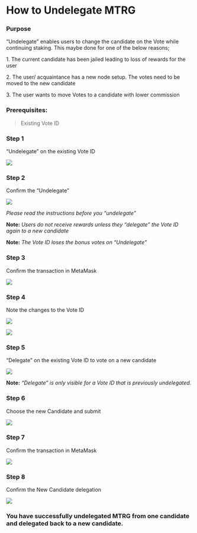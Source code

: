 # How to Undelegate MTRG

### Purpose <a href="#5819" id="5819"></a>

“Undelegate” enables users to change the candidate on the Vote while continuing staking. This maybe done for one of the below reasons;

1\. The current candidate has been jailed leading to loss of rewards for the user

2\. The user/ acquaintance has a new node setup. The votes need to be moved to the new candidate

3\. The user wants to move Votes to a candidate with lower commission

### Prerequisites: <a href="#f2b4" id="f2b4"></a>

> Existing Vote ID

### Step 1

“Undelegate” on the existing Vote ID

![](https://miro.medium.com/max/1400/1\*9JVnwgCeuHdRNtlQwKuArQ.png)

### Step 2

Confirm the “Undelegate”

![](https://miro.medium.com/max/1400/1\*nGCMPPkwrz1pkqZZQ7fcjQ.png)

_Please read the instructions before you “undelegate”_

**Note:** _Users do not receive rewards unless they “delegate” the Vote ID again to a new candidate_

**Note:** _The Vote ID loses the bonus votes on “Undelegate”_

### Step 3&#x20;

Confirm the transaction in MetaMask

![](https://miro.medium.com/max/1400/1\*IAytHUuUg4KW12sVszO4Eg.png)

### Step 4

Note the changes to the Vote ID

![](https://miro.medium.com/max/1400/1\*6NaAuY-7-hOVj5ZU5owb1g.png)

![](https://miro.medium.com/max/1400/1\*JsyyDkE4IbBHQ8KLfxHETA.png)

### Step 5

“Delegate” on the existing Vote ID to vote on a new candidate

![](https://miro.medium.com/max/1400/1\*PZZ1K5Hl4X9a\_LTKgbX8sw.png)

**Note:** _“Delegate” is only visible for a Vote ID that is previously undelegated._

### Step 6

Choose the new Candidate and submit

![](https://miro.medium.com/max/1400/1\*PMkx\_wFFzJB1BeLNP34Mfw.png)

### Step 7

Confirm the transaction in MetaMask

![](https://miro.medium.com/max/1400/1\*pXHLSdGT3pFApW5cO\_kCWQ.png)

### Step 8

Confirm the New Candidate delegation

![](https://miro.medium.com/max/1400/1\*UP5B-Vw4XKUsAX9WANHR6Q.png)

### You have successfully undelegated MTRG from one candidate and delegated back to a new candidate. <a href="#af2f" id="af2f"></a>
